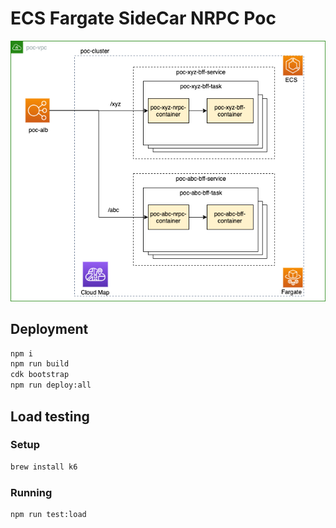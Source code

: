 # ECS Fargate SideCar NRPC Poc

![infrastructure](infra.png)

## Deployment

```sh
npm i
npm run build
cdk bootstrap
npm run deploy:all
```

## Load testing

### Setup

```sh
brew install k6
```

### Running

```sh
npm run test:load
```
